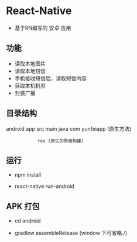# React-Native

* 基于RN编写的 安卓 应用

## 功能

* 读取本地图片
* 读取本地短信
* 手机接收短信后，读取短信内容
* 获取本机机型
* 封装广播

## 目录结构

 android 
    app
        src
            main
                java
                    com
                        yunfeiapp (原生方法)
                
                res (原生的界面构建)

## 运行

- npm install

- react-native run-android

## APK 打包

- cd android 

- gradlew assembleRelease (window 下可省略./)